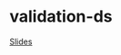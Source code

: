 # validation-ds

[Slides](https://docs.google.com/presentation/d/1a75uUhZvWeE-C-HfU1snX1Bi6jcAhUiy1EJsmuGcO08/edit?usp=sharing)
